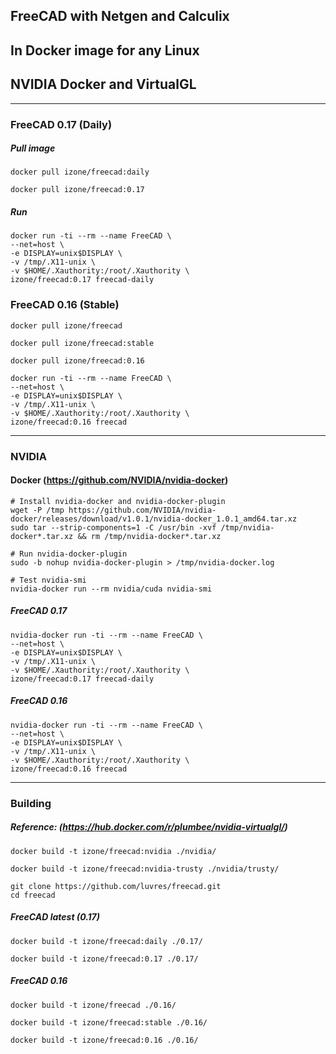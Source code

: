 ## FreeCAD with Netgen and Calculix
## In Docker image for any Linux
## NVIDIA Docker and VirtualGL
-----

### FreeCAD 0.17 (Daily)

##### Pull image
```
docker pull izone/freecad:daily

docker pull izone/freecad:0.17
```

##### Run
```
docker run -ti --rm --name FreeCAD \
--net=host \
-e DISPLAY=unix$DISPLAY \
-v /tmp/.X11-unix \
-v $HOME/.Xauthority:/root/.Xauthority \
izone/freecad:0.17 freecad-daily
```

### FreeCAD 0.16 (Stable)
```
docker pull izone/freecad

docker pull izone/freecad:stable

docker pull izone/freecad:0.16
```
```
docker run -ti --rm --name FreeCAD \
--net=host \
-e DISPLAY=unix$DISPLAY \
-v /tmp/.X11-unix \
-v $HOME/.Xauthority:/root/.Xauthority \
izone/freecad:0.16 freecad
```

-----
### NVIDIA
#### Docker (https://github.com/NVIDIA/nvidia-docker)
```
# Install nvidia-docker and nvidia-docker-plugin
wget -P /tmp https://github.com/NVIDIA/nvidia-docker/releases/download/v1.0.1/nvidia-docker_1.0.1_amd64.tar.xz
sudo tar --strip-components=1 -C /usr/bin -xvf /tmp/nvidia-docker*.tar.xz && rm /tmp/nvidia-docker*.tar.xz

# Run nvidia-docker-plugin
sudo -b nohup nvidia-docker-plugin > /tmp/nvidia-docker.log

# Test nvidia-smi
nvidia-docker run --rm nvidia/cuda nvidia-smi
```

##### FreeCAD 0.17
```
nvidia-docker run -ti --rm --name FreeCAD \
--net=host \
-e DISPLAY=unix$DISPLAY \
-v /tmp/.X11-unix \
-v $HOME/.Xauthority:/root/.Xauthority \
izone/freecad:0.17 freecad-daily
```

##### FreeCAD 0.16
```
nvidia-docker run -ti --rm --name FreeCAD \
--net=host \
-e DISPLAY=unix$DISPLAY \
-v /tmp/.X11-unix \
-v $HOME/.Xauthority:/root/.Xauthority \
izone/freecad:0.16 freecad
```

-----
### Building
##### Reference: (https://hub.docker.com/r/plumbee/nvidia-virtualgl/)
```
docker build -t izone/freecad:nvidia ./nvidia/

docker build -t izone/freecad:nvidia-trusty ./nvidia/trusty/
```
```
git clone https://github.com/luvres/freecad.git
cd freecad
```
##### FreeCAD latest (0.17)
```
docker build -t izone/freecad:daily ./0.17/

docker build -t izone/freecad:0.17 ./0.17/
```
##### FreeCAD 0.16
```
docker build -t izone/freecad ./0.16/

docker build -t izone/freecad:stable ./0.16/

docker build -t izone/freecad:0.16 ./0.16/
```
